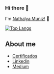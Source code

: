 ### Hi there 👋

I'm [Nathalya Muniz!](https://linktr.ee/nnmuniz) 👋 

[![Top Langs](https://github-readme-stats.vercel.app/api/top-langs/?username=nnmuniz&layout=compact)](https://github.com/anuraghazra/github-readme-stats)

##  About me

- [Certificados](https://www.youracclaim.com/users/nathalya-campos)
- [Linkedin](https://www.linkedin.com/in/nathalyacampos/)
- [Medium](https://medium.com/@nmuniz)
